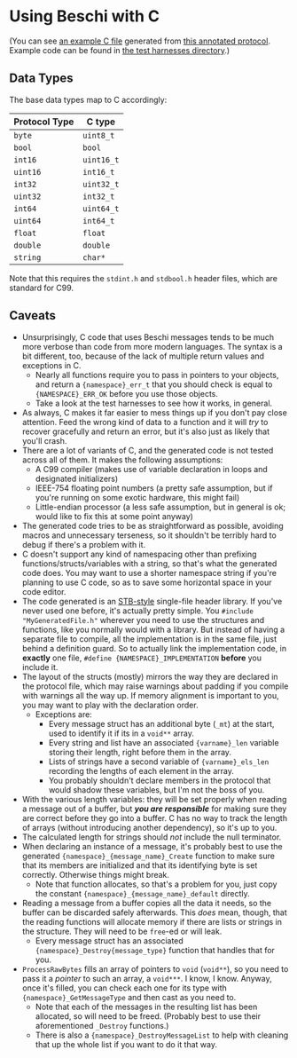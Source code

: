 # Using Beschi with C

(You can see [an example C file](../generated_examples/c_example.h) generated from [this annotated protocol](../../test/_protocols/annotated.toml). Example code can be found in [the test harnesses directory](../../test/_harnesses/c/).)


## Data Types

The base data types map to C accordingly: 

| Protocol Type | C type     |
|---------------|------------|
| `byte`        | `uint8_t`  |
| `bool`        | `bool`     |
| `int16`       | `uint16_t` |
| `uint16`      | `int16_t`  |
| `int32`       | `uint32_t` |
| `uint32`      | `int32_t`  |
| `int64`       | `uint64_t` |
| `uint64`      | `int64_t`  |
| `float`       | `float`    |
| `double`      | `double`   |
| `string`      | `char*`    |

Note that this requires the `stdint.h` and `stdbool.h` header files, which are standard for C99. 


## Caveats

* Unsurprisingly, C code that uses Beschi messages tends to be much more verbose than code from more modern languages. The syntax is a bit different, too, because of the lack of multiple return values and exceptions in C. 
    - Nearly all functions require you to pass in pointers to your objects, and return a `{namespace}_err_t` that you should check is equal to `{NAMESPACE}_ERR_OK` before you use those objects. 
    - Take a look at the test harnesses to see how it works, in general. 
* As always, C makes it far easier to mess things up if you don't pay close attention. Feed the wrong kind of data to a function and it will *try* to recover gracefully and return an error, but it's also just as likely that you'll crash. 
* There are a lot of variants of C, and the generated code is not tested across all of them. It makes the following assumptions:
    - A C99 compiler (makes use of variable declaration in loops and designated initializers)
    - IEEE-754 floating point numbers (a pretty safe assumption, but if you're running on some exotic hardware, this might fail)
    - Little-endian processor (a less safe assumption, but in general is ok; would like to fix this at some point anyway)
* The generated code tries to be as straightforward as possible, avoiding macros and unnecessary terseness, so it shouldn't be terribly hard to debug if there's a problem with it.
* C doesn't support any kind of namespacing other than prefixing functions/structs/variables with a string, so that's what the generated code does. You may want to use a shorter namespace string if you're planning to use C code, so as to save some horizontal space in your code editor. 
* The code generated is an [STB-style](https://github.com/nothings/stb/) single-file header library. If you've never used one before, it's actually pretty simple. You `#include "MyGeneratedFile.h"` wherever you need to use the structures and functions, like you normally would with a library. But instead of having a separate file to compile, all the implementation is in the same file, just behind a definition guard. So to actually link the implementation code, in **exactly** one file, `#define {NAMESPACE}_IMPLEMENTATION` **before** you include it. 
* The layout of the structs (mostly) mirrors the way they are declared in the protocol file, which may raise warnings about padding if you compile with warnings all the way up. If memory alignment is important to you, you may want to play with the declaration order. 
    - Exceptions are: 
        - Every message struct has an additional byte (`_mt`) at the start, used to identify it if its in a `void**` array. 
        - Every string and list have an associated `{varname}_len` variable storing their length, right before them in the array. 
        - Lists of strings have a second variable of `{varname}_els_len` recording the lengths of each element in the array. 
        - You probably shouldn't declare members in the protocol that would shadow these variables, but I'm not the boss of you. 
* With the various length variables: they will be set properly when reading a message out of a buffer, but ***you are responsible*** for making sure they are correct before they go into a buffer. C has no way to track the length of arrays (without introducing another dependency), so it's up to you. 
* The calculated length for strings should *not* include the null terminator. 
* When declaring an instance of a message, it's probably best to use the generated `{namespace}_{message_name}_Create` function to make sure that its members are initialized and that its identifying byte is set correctly. Otherwise things might break.
    - Note that function allocates, so that's a problem for you, just copy the constant `{namespace}_{message_name}_default` directly. 
* Reading a message from a buffer copies all the data it needs, so the buffer can be discarded safely afterwards. This *does* mean, though, that the reading functions will allocate memory if there are lists or strings in the structure. They will need to be `free`-ed or will leak. 
    - Every message struct has an associated `{namespace}_Destroy{message_type}` function that handles that for you. 
* `ProcessRawBytes` fills an array of pointers to `void` (`void**`), so you need to pass it a *pointer* to such an array, a `void***`. I know, I know. Anyway, once it's filled, you can check each one for its type with `{namespace}_GetMessageType` and then cast as you need to. 
    - Note that each of the messages in the resulting list has been allocated, so will need to be freed. (Probably best to use their aforementioned `_Destroy` functions.)
    - There is also a `{namespace}_DestroyMessageList` to help with cleaning that up the whole list if you want to do it that way.
